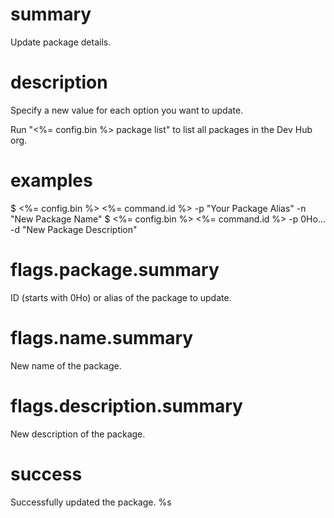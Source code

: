 # summary

Update package details.

# description

Specify a new value for each option you want to update.

Run "<%= config.bin %> package list" to list all packages in the Dev Hub org.

# examples

$ <%= config.bin %> <%= command.id %> -p "Your Package Alias" -n "New Package Name"
$ <%= config.bin %> <%= command.id %> -p 0Ho... -d "New Package Description"

# flags.package.summary

ID (starts with 0Ho) or alias of the package to update.

# flags.name.summary

New name of the package.

# flags.description.summary

New description of the package.

# success

Successfully updated the package. %s
